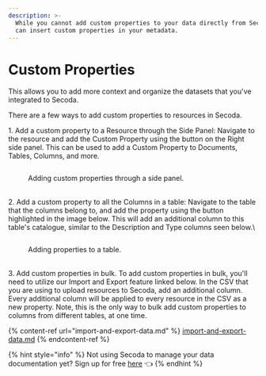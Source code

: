 ```yaml
---
description: >-
  While you cannot add custom properties to your data directly from Secoda, you
  can insert custom properties in your metadata.
---
```


# Custom Properties

This allows you to add more context and organize the datasets that you've integrated to Secoda.&#x20;

There are a few ways to add custom properties to resources in Secoda.

1\. Add a custom property to a Resource through the Side Panel: Navigate to the resource and add the Custom Property using the button on the Right side panel. This can be used to add a Custom Property to Documents, Tables, Columns, and more.

<figure><img src="../.gitbook/assets/Screenshot 2023-06-09 at 12.17.15 PM.png" alt=""><figcaption><p>Adding custom properties through a side panel.</p></figcaption></figure>

\
2\. Add a custom property to all the Columns in a table: Navigate to the table that the columns belong to, and add the property using the button highlighted in the image below. This will add an additional column to this table's catalogue, similar to the Description and Type columns seen below.\


<figure><img src="../.gitbook/assets/Screenshot 2023-06-09 at 12.18.45 PM.png" alt=""><figcaption><p>Adding properties to a table.</p></figcaption></figure>

\
3\. Add custom properties in bulk. To add custom properties in bulk, you'll need to utilize our Import and Export feature linked below. In the CSV that you are using to upload resources to Secoda, add an additional column. Every additional column will be applied to every resource in the CSV as a new property. Note, this is the only way to bulk add custom properties to columns from different tables, at one time.&#x20;

{% content-ref url="import-and-export-data.md" %}
[import-and-export-data.md](import-and-export-data.md)
{% endcontent-ref %}



{% hint style="info" %}
Not using Secoda to manage your data documentation yet? Sign up for free [here](http://app.secoda.co/) 👈
{% endhint %}
